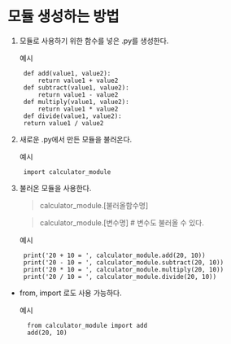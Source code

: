 # 모듈 생성하는 방법

1. 모듈로 사용하기 위한 함수를 넣은 .py를 생성한다.
    
    예시

        def add(value1, value2):
            return value1 + value2
        def subtract(value1, value2):
            return value1 - value2
        def multiply(value1, value2):
            return value1 * value2
        def divide(value1, value2):
        return value1 / value2

2. 새로운 .py에서 만든 모듈을 불러온다.
    
    예시
        
        import calculator_module

3. 불러온 모듈을 사용한다.
    > calculator_module.[불러올함수명]
    
    > calculator_module.[변수명] # 변수도 불러올 수 있다.

    예시
    
        print('20 + 10 = ', calculator_module.add(20, 10))
        print('20 - 10 = ', calculator_module.subtract(20, 10))
        print('20 * 10 = ', calculator_module.multiply(20, 10))
        print('20 / 10 = ', calculator_module.divide(20, 10))

+ from, import 로도 사용 가능하다.

    예시
        
        from calculator_module import add
        add(20, 10)